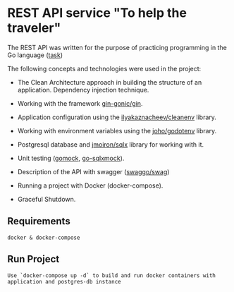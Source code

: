 # REST API service "To help the traveler"

The REST API was written for the purpose of practicing programming in the Go language ([task](TASK.md))

The following concepts and technologies were used in the project:

* The Clean Architecture approach in building the structure of an application. Dependency injection technique.

* Working with the framework <a href="https://github.com/gin-gonic/gin">gin-gonic/gin</a>.

* Application configuration using the <a href="https://github.com/ilyakaznacheev/cleanenv">ilyakaznacheev/cleanenv</a> library.

* Working with environment variables using the <a href="https://github.com/joho/godotenv">joho/godotenv</a> library.

* Postgresql database and <a href="https://github.com/jmoiron/sqlx">jmoiron/sqlx</a> library for working with it.

* Unit testing (<a href="github.com/golang/mock/gomock">gomock</a>, <a href="https://github.com/zhashkevych/go-sqlxmock">go-sqlxmock</a>).

* Description of the API with swagger (<a href="https://github.com/swaggo/swag">swaggo/swag</a>)

* Running a project with Docker (docker-compose).

* Graceful Shutdown.

## Requirements
```
docker & docker-compose
```

## Run Project
```
Use `docker-compose up -d` to build and run docker containers with application and postgres-db instance
```
